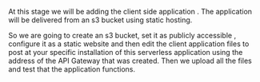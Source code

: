 At this stage we will be adding  the client side application . The application will be delivered from an s3 bucket using static hosting. 

So we are going to create an s3 bucket, set it as publicly accessible , configure it as a static website and then edit the client application files to post at your specific installation of this serverless application using the address of the API Gateway that was created. 
Then we upload all the files and test that the application functions.

